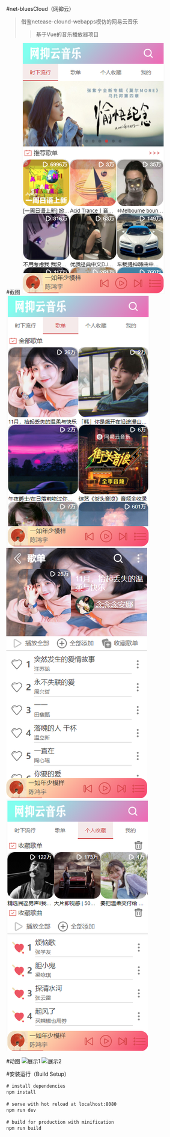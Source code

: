 #net-bluesCloud（网抑云）
>借鉴netease-clound-webapps模仿的网易云音乐
>>基于Vue的音乐播放器项目


#截图
![首页](show/home.png)
![歌单1](show/songList.png)
![歌单2](show/songs.png)
![收藏页](show/collect.png)

#动图
![展示1](show/show1.gif)
![展示2](show/show2.gif)


#安装运行（Build Setup）
```
# install dependencies
npm install

# serve with hot reload at localhost:8080
npm run dev

# build for production with minification
npm run build
```